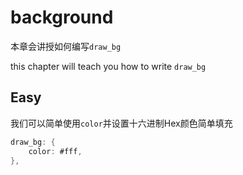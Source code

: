 # background

本章会讲授如何编写`draw_bg`

this chapter will teach you how to write `draw_bg`

## Easy

我们可以简单使用`color`并设置十六进制Hex颜色简单填充

```rust
draw_bg: {
    color: #fff,
},
```

## 